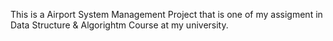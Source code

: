 This is a Airport System Management Project that is one of my assigment in Data Structure & Algorightm Course at my university.
